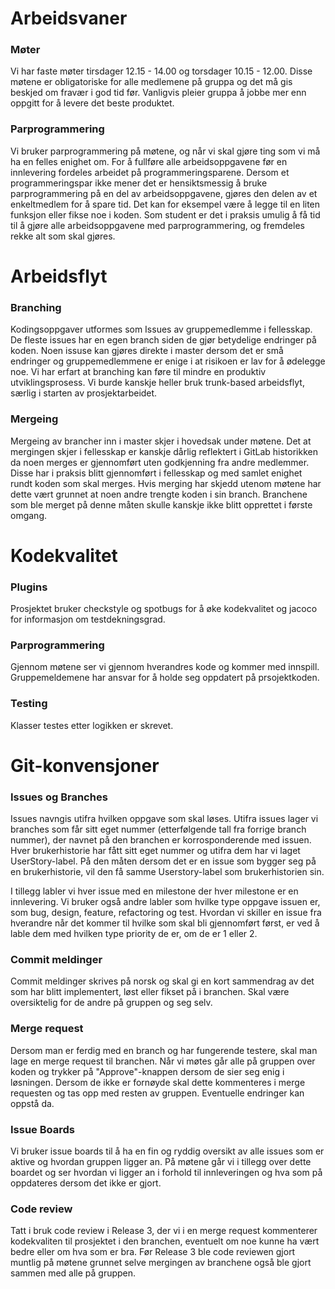 # Arbeidsvaner

### Møter 
Vi har faste møter tirsdager 12.15 - 14.00 og torsdager 10.15 - 12.00. Disse møtene er obligatoriske for alle medlemene på gruppa og det må gis beskjed om fravær i god tid før. Vanligvis pleier gruppa å jobbe mer enn oppgitt for å levere det beste produktet.

### Parprogrammering
Vi bruker parprogrammering på møtene, og når vi skal gjøre ting som vi må ha en felles enighet om. For å fullføre alle arbeidsoppgavene før en innlevering fordeles arbeidet på programmeringsparene. Dersom et programmeringspar ikke mener det er hensiktsmessig å bruke parprogrammering på en del av arbeidsoppgavene, gjøres den delen av et enkeltmedlem for å spare tid. Det kan for eksempel være å legge til en liten funksjon eller fikse noe i koden. Som student er det i praksis umulig å få tid til å gjøre alle arbeidsoppgavene med parprogrammering, og fremdeles rekke alt som skal gjøres. 


# Arbeidsflyt

### Branching
Kodingsoppgaver utformes som Issues av gruppemedlemme i fellesskap. De fleste issues har en egen branch siden de gjør betydelige endringer på koden. Noen issuse kan gjøres direkte i master dersom det er små endringer og gruppemedlemmene er enige i at risikoen er lav for å ødelegge noe. Vi har erfart at branching kan føre til mindre en produktiv utviklingsprosess. Vi burde kanskje heller bruk trunk-based arbeidsflyt, særlig i starten av prosjektarbeidet. 

### Mergeing
Mergeing av brancher inn i master skjer i hovedsak under møtene. Det at mergingen skjer i fellesskap er kanskje dårlig reflektert i GitLab historikken da noen merges er gjennomført uten godkjenning fra andre medlemmer. Disse har i praksis blitt gjennomført i fellesskap og med samlet enighet rundt koden som skal merges. 
Hvis merging har skjedd utenom møtene har dette vært grunnet at noen andre trengte koden i sin branch. Branchene som ble merget på denne måten skulle kanskje ikke blitt opprettet i første omgang. 


# Kodekvalitet
### Plugins
Prosjektet bruker checkstyle og spotbugs for å øke kodekvalitet og jacoco for informasjon om testdekningsgrad.

### Parprogrammering
Gjennom møtene ser vi gjennom hverandres kode og kommer med innspill. Gruppemeldemene har ansvar for å holde seg oppdatert på prsojektkoden. 

### Testing
Klasser testes etter logikken er skrevet.


# Git-konvensjoner
### Issues og Branches
Issues navngis utifra hvilken oppgave som skal løses. Utifra issues lager vi branches som får sitt eget nummer (etterfølgende tall fra forrige branch nummer), der navnet på den branchen er korrosponderende med issuen.
Hver brukerhistorie har fått sitt eget nummer og utifra dem har vi laget UserStory-label. På den måten dersom det er en issue som bygger seg på en brukerhistorie, vil den få samme Userstory-label som brukerhistorien sin.

I tillegg labler vi hver issue med en milestone der hver milestone er en innlevering.
Vi bruker også andre labler som hvilke type oppgave issuen er, som bug, design, feature, refactoring og test.
Hvordan vi skiller en issue fra hverandre når det kommer til hvilke som skal bli gjennomført først, er ved å lable dem med hvilken type priority de er, om de er 1 eller 2.

### Commit meldinger
Commit meldinger skrives på norsk og skal gi en kort sammendrag av det som har blitt implementert, løst eller fikset på i branchen. Skal være oversiktelig for de andre på gruppen og seg selv.

### Merge request
Dersom man er ferdig med en branch og har fungerende testere, skal man lage en merge request til branchen. Når vi møtes går alle på gruppen over koden og trykker på "Approve"-knappen dersom de sier seg enig i løsningen. Dersom de ikke er fornøyde skal dette kommenteres i merge requesten og tas opp med resten av gruppen. Eventuelle endringer kan oppstå da.

### Issue Boards
Vi bruker issue boards til å ha en fin og ryddig oversikt av alle issues som er aktive og hvordan gruppen ligger an. På møtene går vi i tillegg over dette boardet og ser hvordan vi ligger an i forhold til innleveringen og hva som på oppdateres dersom det ikke er gjort.

### Code review
Tatt i bruk code review i Release 3, der vi i en merge request kommenterer kodekvaliten til prosjektet i den branchen, eventuelt om noe kunne ha vært bedre eller om hva som er bra. Før Release 3 ble code reviewen gjort muntlig på møtene grunnet selve mergingen av branchene også ble gjort sammen med alle på gruppen.
